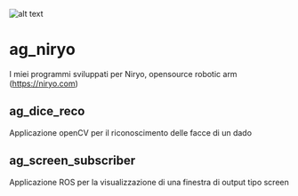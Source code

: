 ![alt text](https://gavazzionline.files.wordpress.com/2014/01/img_6916.jpg?w=300)

# ag_niryo

I miei programmi sviluppati per Niryo, opensource robotic arm (https://niryo.com)



## ag_dice_reco
Applicazione openCV per il riconoscimento delle facce di un dado


## ag_screen_subscriber
Applicazione ROS per la visualizzazione di una finestra di output tipo screen
